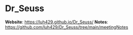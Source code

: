 # Dr_Seuss
**Website**: https://luh429.github.io/Dr_Seuss/
**Notes**: https://github.com/luh429/Dr_Seuss/tree/main/meetingNotes
